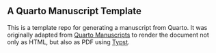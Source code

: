 ## A Quarto Manuscript Template

This is a template repo for generating a manuscript from Quarto. It was originally adapted from [Quarto Manuscripts](https://quarto.org/docs/manuscripts/authoring/vscode.html) to render the document not only as HTML, but also as PDF using [Typst](https://typst.app/).


